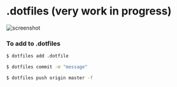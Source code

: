 .dotfiles (very work in progress)
=================================

![screenshot](https://github.com/ktkk/.dotfiles/tree/master/Pictures/Screenshots/2020-06-23-205507_1920x1080_scrot.png)

### To add to .dotfiles

```bash
$ dotfiles add .dotfile
```
```bash
$ dotfiles commit -m "message"
```
```bash
$ dotfiles push origin master -f
```

